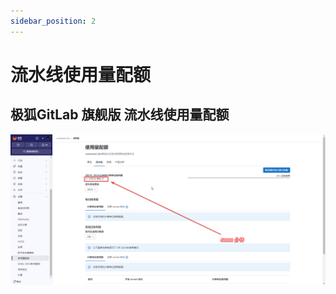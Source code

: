 ```yaml
---
sidebar_position: 2
---
```


# 流水线使用量配额

## 极狐GitLab 旗舰版 流水线使用量配额

![pipelines-quota-tab-1.png](static/pipelines-quota-tab-1.png)
